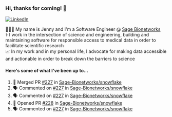 ### Hi, thanks for coming! 👋
[![LinkedIn](https://img.shields.io/badge/-Jenny_V._Medina-0A66C2?style=flat-square?&logo=LinkedIn&logoColor=white)](https://www.linkedin.com/in/jenny-v-medina-a53a0332/)

👩🏻‍💻 My name is Jenny and I'm a Software Engineer @ [Sage Bionetworks](https://sagebionetworks.org/)\
⚕️ I work in the intersection of science and engineering, building and maintaining software for responsible access to medical data in order to facilitate scientific research\
📈 In my work and in my personal life, I advocate for making data accessible and actionable in order to break down the barriers to science

#### Here's some of what I've been up to...

<!--START_SECTION:activity-->
1. 🎉 Merged PR [#227](https://github.com/Sage-Bionetworks/snowflake/pull/227) in [Sage-Bionetworks/snowflake](https://github.com/Sage-Bionetworks/snowflake)
2. 🗣 Commented on [#227](https://github.com/Sage-Bionetworks/snowflake/pull/227#issuecomment-3062350020) in [Sage-Bionetworks/snowflake](https://github.com/Sage-Bionetworks/snowflake)
3. 🗣 Commented on [#227](https://github.com/Sage-Bionetworks/snowflake/pull/227#issuecomment-3062348094) in [Sage-Bionetworks/snowflake](https://github.com/Sage-Bionetworks/snowflake)
4. 💪 Opened PR [#228](https://github.com/Sage-Bionetworks/snowflake/pull/228) in [Sage-Bionetworks/snowflake](https://github.com/Sage-Bionetworks/snowflake)
5. 🗣 Commented on [#227](https://github.com/Sage-Bionetworks/snowflake/pull/227#issuecomment-3059962728) in [Sage-Bionetworks/snowflake](https://github.com/Sage-Bionetworks/snowflake)
<!--END_SECTION:activity-->
